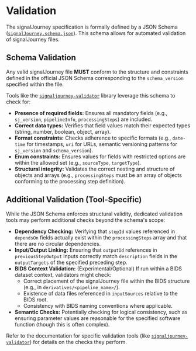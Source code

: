 # Validation

The signalJourney specification is formally defined by a JSON Schema ([`signalJourney.schema.json`](../../schema/signalJourney.schema.json)). This schema allows for automated validation of signalJourney files.

## Schema Validation

Any valid signalJourney file **MUST** conform to the structure and constraints defined in the official JSON Schema corresponding to the `schema_version` specified within the file.

Tools like the [`signaljourney-validator`](../guides/validator_python.md) library leverage this schema to check for:

*   **Presence of required fields:** Ensures all mandatory fields (e.g., `sj_version`, `pipelineInfo`, `processingSteps`) are included.
*   **Correct data types:** Verifies that field values match their expected types (string, number, boolean, object, array).
*   **Format constraints:** Checks adherence to specific formats (e.g., `date-time` for timestamps, `uri` for URLs, semantic versioning patterns for `sj_version` and `schema_version`).
*   **Enum constraints:** Ensures values for fields with restricted options are within the allowed set (e.g., `sourceType`, `targetType`).
*   **Structural integrity:** Validates the correct nesting and structure of objects and arrays (e.g., `processingSteps` must be an array of objects conforming to the processing step definition).

## Additional Validation (Tool-Specific)

While the JSON Schema enforces structural validity, dedicated validation tools may perform additional checks beyond the schema's scope:

*   **Dependency Checking:** Verifying that `stepId` values referenced in `dependsOn` fields actually exist within the `processingSteps` array and that there are no circular dependencies.
*   **Input/Output Linking:** Ensuring that `outputId` references in `previousStepOutput` inputs correctly match `description` fields in the `outputTargets` of the specified preceding step.
*   **BIDS Context Validation:** (Experimental/Optional) If run within a BIDS dataset context, validators might check:
    *   Correct placement of the signalJourney file within the BIDS structure (e.g., in `derivatives/<pipeline_name>/`).
    *   Existence of data files referenced in `inputSources` relative to the BIDS root.
    *   Consistency with BIDS naming conventions where applicable.
*   **Semantic Checks:** Potentially checking for logical consistency, such as ensuring parameter values are reasonable for the specified software function (though this is often complex).

Refer to the documentation for specific validation tools (like [`signaljourney-validator`](../guides/validator_python.md)) for details on the checks they perform. 